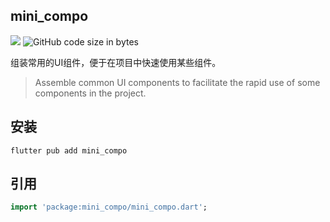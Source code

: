 ## mini_compo
[![](https://img.shields.io/pub/v/mini_compo#align=left&display=inline&height=20&originHeight=20&originWidth=76&status=done&style=none&width=76)](https://pub.flutter-io.cn/packages/mini_compo) ![GitHub code size in bytes](https://img.shields.io/github/languages/code-size/collectFlutter/mini_compo?style=plastic)


组装常用的UI组件，便于在项目中快速使用某些组件。

> Assemble common UI components to facilitate the rapid use of some components in the project.


## 安装
```shell
flutter pub add mini_compo
```

## 引用
```dart
import 'package:mini_compo/mini_compo.dart';
```